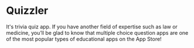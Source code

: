 #  Quizzler

It's trivia quiz app. If you have another field of expertise such as law or medicine, you’ll be glad to know that multiple choice question apps are one of the most popular types of educational apps on the App Store! 